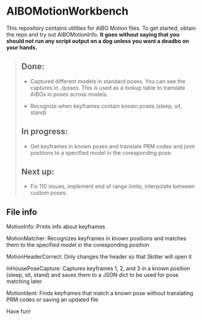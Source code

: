 # AIBOMotionWorkbench
This repository contains utilities for AIBO Motion files. To get started, obtain the repo and try out AIBOMotionInfo. 
**It goes without saying that you should not run any script output on a dog unless you want a deadbo on your hands.**

> ## Done: 
>
> - Captured different models in standard poses. You can see the captures in ./poses. This is used as a lookup table to translate AIBOs in poses across models.
>
> - Recognize when keyframes contain known poses (sleep, sit, stand)
>
> ## In progress:
>
> - Get keyframes in known poses and translate PRM codes and joint positions to a specified model in the coresponding pose.
>
> ## Next up:
> 
> - Fix 110 issues, implement end of range limits, interpolate between custom poses.
>

## File info
MotionInfo: Prints info about keyframes

MotionMatcher: Recognizes keyframes in known positions and matches them to the specified model in the coresponding position

MotionHeaderCorrect: Only changes the header so that Skitter will open it

InHousePoseCapture: Captures keyframes 1, 2, and 3 in a known position (sleep, sit, stand) and saves them to a JSON dict to be used for pose matching later

MotionIdent: Finds keyframes that match a known pose without translating PRM codes or saving an updated file

Have fun! 